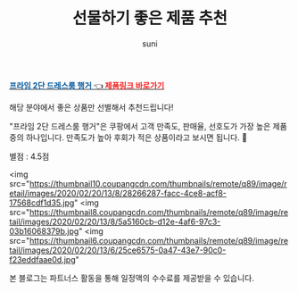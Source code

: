 ﻿---
layout: post
title:  [선물하기 좋은 제품 추천]
author: suni
categories: [ 선물 ]
tags: []
image: https://thumbnail8.coupangcdn.com/thumbnails/remote/q89/image/retail/images/2020/02/20/13/8/5a5160cb-d12e-4af6-97c3-03b16068379b.jpg 
description: "쿠팡에서 관련 상품으로 가장 고객 선호도가 높은 제품 중 하나입니다."
---
<a href=" https://link.coupang.com/re/AFFSDP?lptag=AF5011742&pageKey=1277735949&itemId=2284753568&vendorItemId=70281845105&traceid=V0-183-b05bd546e78a45c3 "><b><font color='#01579B'>프라임 2단 드레스룸 행거 </font></b>👈<b><font color='#f71919'> 제품링크 바로가기</font></b></a>

해당 분야에서 좋은 상품만 선별해서 추천드립니다!

"프라임 2단 드레스룸 행거"은 쿠팡에서 고객 만족도, 판매율, 선호도가 가장 높은 제품 중의 하나입니다.
만족도가 높아 후회가 적은 상품이라고 보시면 됩니다. 🙂

별점 : 4.5점

<img src="https://thumbnail10.coupangcdn.com/thumbnails/remote/q89/image/retail/images/2020/02/20/13/8/28266287-facc-4ce8-acf8-17568cdf1d35.jpg"
<img src="https://thumbnail8.coupangcdn.com/thumbnails/remote/q89/image/retail/images/2020/02/20/13/8/5a5160cb-d12e-4af6-97c3-03b16068379b.jpg"
<img src="https://thumbnail6.coupangcdn.com/thumbnails/remote/q89/image/retail/images/2020/02/20/13/6/25ce6575-0a47-43e7-90c0-f23eddfaae0d.jpg"

본 블로그는 파트너스 활동을 통해 일정액의 수수료를 제공받을 수 있습니다.